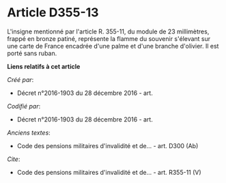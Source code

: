 # Article D355-13

L'insigne mentionné par l'article R. 355-11, du module de 23 millimètres, frappé en bronze patiné, représente la flamme du
souvenir s'élevant sur une carte de France encadrée d'une palme et d'une branche d'olivier. Il est porté sans ruban.

**Liens relatifs à cet article**

_Créé par_:

  - Décret n°2016-1903 du 28 décembre 2016 - art.

_Codifié par_:

  - Décret n°2016-1903 du 28 décembre 2016 - art.

_Anciens textes_:

  - Code des pensions militaires d'invalidité et de... - art. D300 (Ab)

_Cite_:

  - Code des pensions militaires d'invalidité et de... - art. R355-11 (V)
